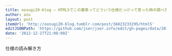 ```yaml
---
title: oosugi20-blog — HTML5でこの要素ってどういう仕様だっけって思った時の調べ方
author: azu
layout: post
itemUrl: 'http://oosugi20-blog.tumblr.com/post/36823233295/html5'
editJSONPath: 'https://github.com/jser/jser.info/edit/gh-pages/data/2012/12/index.json'
date: '2012-12-27T21:08:00Z'
---
```

仕様の読み解き方
